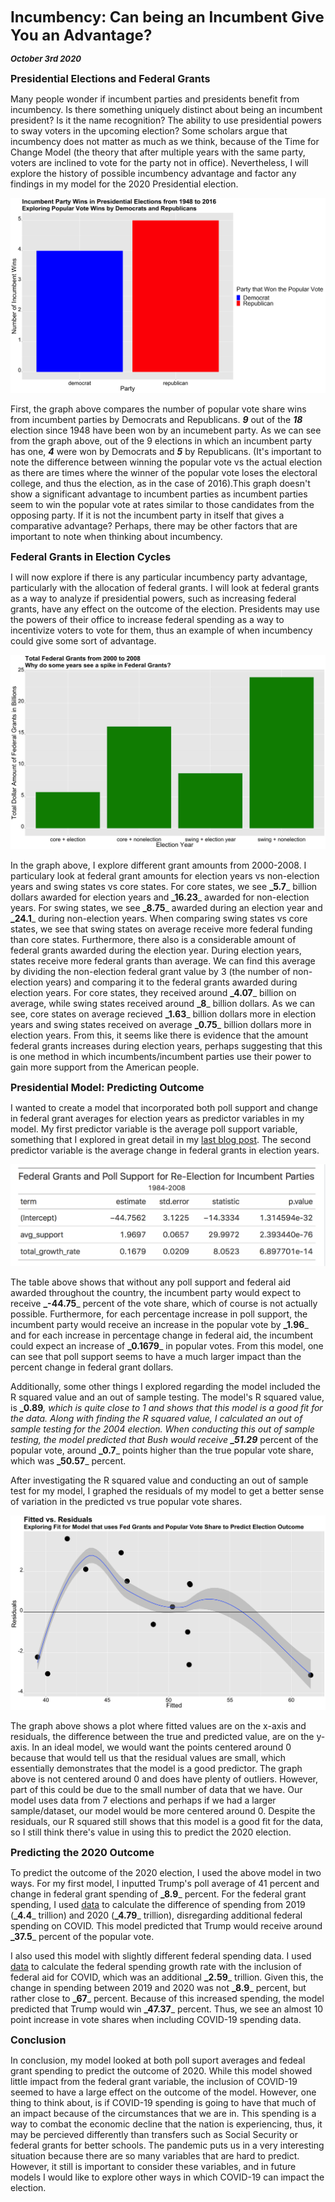 **<font size="5"> Incumbency: Can being an Incumbent Give You an Advantage? </font>**

_**<font size="2"> October 3rd 2020 </font>**_



**<font size="3"> Presidential Elections and Federal Grants  </font>**

Many people wonder if incumbent parties and presidents benefit from incumbency. Is there something uniquely distinct about being an incumbent president? Is it the name recognition? The ability to use presidential powers to sway voters in the upcoming election? Some scholars argue that incumbency does not matter as much as we think, because of the Time for Change Model (the theory that after multiple years with the same party, voters are inclined to vote for the party not in office). Nevertheless, I will explore the history of possible incumbency advantage and factor any findings in my model for the 2020 Presidential election.


![Incumbent Federal Grants Historial](incumbent_historical.png)


First, the graph above compares the number of popular vote share wins from incumbent parties by Democrats and Republicans. **_9_** out of the **_18_** election since 1948 have been won by an incumebent party. As we can see from the graph above, out of the 9 elections in which an incumbent party has one, **_4_** were won by Democrats and **_5_** by Republicans. (It's important to note the difference between winning the popular vote vs the actual election as there are times where the winner of the popular vote loses the electoral college, and thus the election, as in the case of 2016).This graph doesn't show a significant advantage to incumbent parties as incumbent parties seem to win the popular vote at rates similar to those candidates from the opposing party. If it is not the incumbent party in itself that gives a comparative advantage? Perhaps, there may be other factors that are important to note when thinking about incumbency.




**<font size="3">  Federal Grants in Election Cycles </font>**



I will now explore if there is any particular incumbency party advantage, particularly with the allocation of federal grants. I will look at federal grants as a way to analyze if presidential powers, such as increasing federal grants, have any effect on the outcome of the election. Presidents may use the powers of their office to increase federal spending as a way to incentivize voters to vote for them, thus an example of when incumbency could give some sort of advantage. 



![Incumbent Federal Grants in Election Cycles](incumbent_grants.png)


In the graph above, I explore different grant amounts from 2000-2008. I particulary look at federal grant amounts for election years vs non-election years and swing states vs core states. For core states, we see **_5.7**_ billion dollars awarded for election years and **_16.23**_ awarded for non-election years. For swing states, we see **_8.75**_ awarded during an election year and **_24.1**_ during non-election years.  When comparing swing states vs core states, we see that swing states on average receive more federal funding than core states. Furthermore, there also is a considerable amount of federal grants awarded during the election year. During election years, states receive more federal grants than average. We can find this average by dividing the non-election federal grant value by 3 (the number of non-election years) and comparing it to the federal grants awarded during election years. For core states, they received  around **_4.07**_ billion on average, while swing states received around **_8**_ billion dollars. As we can see, core states on average recieved **_1.63**_ billion dollars more in election years and swing states received on average **_0.75**_ billion dollars more in election years. From this, it seems like there is evidence that the amount federal grants increases during election years, perhaps suggesting that this is one method in which incumbents/incumbent parties use their power to gain more support from the American people. 



**<font size="3">  Presidential Model: Predicting Outcome </font>**



I wanted to create a model that incorporated both poll support and change in federal grant averages for election years as predictor variables in my model. My first predictor variable is the average poll support variable, something that I explored in great detail in my [last blog post](https://fyohannes.github.io/Data_Elections/Poll.html).  The second predictor variable is the average change in federal grants in election years.


![Incumbency Table](incumbent_table.png)



The table above shows that without any poll support and federal aid awarded throughout the country, the incumbent party would expect to receive **_-44.75**_ percent of the vote share, which of course is not actually possible. Furthermore, for each percentage increase in poll support, the incumbent party would receive an increase in the popular vote by **_1.96**_ and for each increase in percentage change in federal aid, the incumbent could expect an increase of **_0.1679**_ in popular votes. From this model, one can see that poll support seems to have a much larger impact than the percent change in federal grant dollars. 

Additionally, some other things I explored regarding the model included the R squared value and an out of sample testing. The model's R squared value, is **_0.89**_, which is quite close to 1 and shows that this model is a good fit for the data. Along with finding the R squared value, I calculated an out of sample testing for the 2004 election. When conducting this out of sample testing, the model predicted that Bush would receive **_51.29**_ percent of the popular vote, around **_0.7**_ points higher than the true popular vote share, which was **_50.57**_ percent. 

After investigating the R squared value and conducting an out of sample test for my model, I graphed the residuals of my model to get a better sense of variation in the predicted vs true popular vote shares.


![Incumbent Federal Grants Residual Grants](incumbent_residuals.png)



The graph above shows a plot where fitted values are on the x-axis and residuals, the difference between the true and predicted value, are on the y-axis. In an ideal model, we would want the points centered around 0 because that would tell us that the residual values are small, which essentially demonstrates that the model is a good predictor. The graph above is not centered around 0 and does have plenty of outliers. However, part of this could be due to the small number of data that we have. Our model uses data from 7 elections and perhaps if we had a larger sample/dataset, our model would be more centered around 0. Despite the residuals, our R squared still shows that this model is a good fit for the data, so I still think there's value in using this to predict the 2020 election.



**<font size="3">  Predicting the 2020 Outcome </font>**


To predict the outcome of the 2020 election, I used the above model in two ways. For my first model, I inputted Trump's poll average of 41 percent and change in federal grant spending of **_8.9**_ percent. For the federal grant spending, I used [data](https://www.cbo.gov/publication/56324) to calculate the difference of spending from 2019 (**_4.4**_ trillion) and 2020 (**_4.79**_ trillion), disregarding additional federal spending on COVID. This model predicted that Trump would receive around **_37.5**_ percent of the popular vote. 

I also used this model with slightly different federal spending data. I used [data](https://datalab.usaspending.gov/federal-covid-funding/) to calculate the federal spending growth rate with the inclusion of federal aid for COVID, which was an additional **_2.59**_ trillion. Given this, the change in spending between 2019 and 2020 was not **_8.9**_ percent, but rather close to **_67**_ percent. Because of this increased spending, the model predicted that Trump would win **_47.37**_ percent. Thus, we see an almost 10 point increase in vote shares when including COVID-19 spending data. 


**<font size="3">  Conclusion </font>**

In conclusion, my model looked at both poll suport averages and fedeal grant spending to predict the outcome of 2020. While this model showed little impact from the federal grant variable, the inclusion of COVID-19 seemed to have a large effect on the outcome of the model. However, one thing to think about, is if COVID-19 spending is going to have that much of an impact because of the circumstances that we are in. This spending is a way to combat the economic decline that the nation is experiencing, thus, it may be percieved differently than transfers such as Social Security or federal grants for better schools. The pandemic puts us in a very interesting situation because there are so many variables that are hard to predict. However, it still is important to consider these variables, and in future models I would like to explore other ways in which COVID-19 can impact the election.







